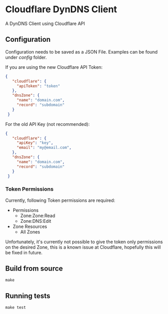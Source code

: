 # Cloudflare DynDNS Client

A DynDNS Client using Cloudflare API

## Configuration
Configuration needs to be saved as a JSON File. Examples can be found under _config_ folder.

If you are using the new Cloudflare API Token:

```json
{
   "cloudflare": {
     "apiToken": "token"
   },
   "dnsZone": {
     "name": "domain.com",
     "record": "subdomain"
   }
 }
```

For the old API Key (not recommended):

```json
{
   "cloudflare": {
     "apiKey": "key",
     "email": "my@email.com",
   },
   "dnsZone": {
     "name": "domain.com",
     "record": "subdomain"
   }
 }
```

### Token Permissions
Currently, following Token permissions are required: 

- Permissions
    - Zone:Zone:Read
    - Zone:DNS:Edit
- Zone Resources
    - All Zones

Unfortunately, it's currently not possible to give the token only permissions on the desired Zone, this is a known
issue at Cloudflare, hopefully this will be fixed in future.

## Build from source
```shell script
make
```

## Running tests

```shell script
make test
```
